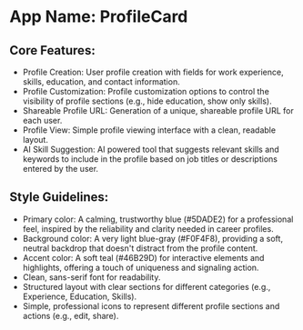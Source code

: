 # **App Name**: ProfileCard

## Core Features:

- Profile Creation: User profile creation with fields for work experience, skills, education, and contact information.
- Profile Customization: Profile customization options to control the visibility of profile sections (e.g., hide education, show only skills).
- Shareable Profile URL: Generation of a unique, shareable profile URL for each user.
- Profile View: Simple profile viewing interface with a clean, readable layout.
- AI Skill Suggestion: AI powered tool that suggests relevant skills and keywords to include in the profile based on job titles or descriptions entered by the user.

## Style Guidelines:

- Primary color: A calming, trustworthy blue (#5DADE2) for a professional feel, inspired by the reliability and clarity needed in career profiles.
- Background color: A very light blue-gray (#F0F4F8), providing a soft, neutral backdrop that doesn't distract from the profile content.
- Accent color: A soft teal (#46B29D) for interactive elements and highlights, offering a touch of uniqueness and signaling action.
- Clean, sans-serif font for readability.
- Structured layout with clear sections for different categories (e.g., Experience, Education, Skills).
- Simple, professional icons to represent different profile sections and actions (e.g., edit, share).